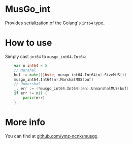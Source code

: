 # MusGo_int
Provides serialization of the Golang's `int64` type.

# How to use
Simply cast `int64` to `musgo_int64.Int64`:
```go
	var n int64 = 5
	// Marshal
	buf := make([]byte, musgo_int64.Int64(n).SizeMUS())
	musgo_int64.Int64(n).MarshalMUS(buf)
	// Unmarshal
	_, err := (*musgo_int64.Int64)(&n).UnmarshalMUS(buf)
	if err != nil {
		panic(err)
	}
```

# More info
You can find at [github.com/ymz-ncnk/musgo](https://github.com/ymz-ncnk/musgo).

